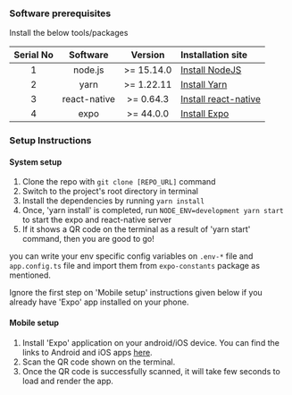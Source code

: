 ### Software prerequisites

Install the below tools/packages

| Serial No   | Software           | Version    | Installation site |
| :---------: | :----------------: | :-------:  | :---------------- |
| 1           | node.js            | >= 15.14.0 | [Install NodeJS](https://nodejs.org/en/download/) |
| 2           | yarn               | >= 1.22.11 | [Install Yarn](https://classic.yarnpkg.com/lang/en/docs/install)      |
| 3           | react-native       | >= 0.64.3  | [Install react-native](https://www.npmjs.com/package/react-native) |
| 4           | expo               | >= 44.0.0  | [Install Expo](https://www.npmjs.com/package/exp) |


### Setup Instructions

#### System setup
1. Clone the repo with `git clone [REPO_URL]` command
2. Switch to the project's root directory in terminal
3. Install the dependencies by running `yarn install`
4. Once, 'yarn install' is completed, run `NODE_ENV=development yarn start` to start the expo and react-native server
5. If it shows a QR code on the terminal as a result of 'yarn start' command, then you are good to go!

you can write your env specific config variables on `.env-*` file and `app.config.ts` file and import them from `expo-constants` package as mentioned.

Ignore the first step on 'Mobile setup' instructions given below if you already have 'Expo' app installed on your phone.

#### Mobile setup
1. Install 'Expo' application on your android/iOS device. You can find the links to Android and iOS apps [here](https://expo.io/tools#client).
2. Scan the QR code shown on the terminal.
3. Once the QR code is successfully scanned, it will take few seconds to load and render the app.
